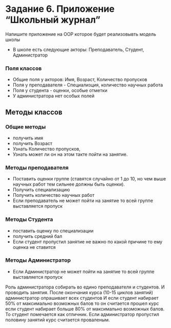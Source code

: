 # Задание 6. Приложение “Школьный журнал”

Напишите приложение  на OOP которое будет реализовывть модель школы 
 - В школе есть следующие акторы: Преподаватель, Студент, Администратор
 
 ### Поля классов
 - Общие поля у акторов: Имя, Возраст, Количество пропусков
 - Поля у преподавателя - Специализция, количество научных работа
 - Поля у студента - оценки, особые отметки
 - У администратора нет особых полей
 
 ## Методы классов
 
 ### Общие методы
 
 - получить имя
 - получить Возраст
 - Узнать Количество пропусков,
 - Узнать может ли он на этом такте пойти на занятие. 
 
 
 ### Методы преподавателя
 - Поставить оценки группе (ставятся случайно от 1 до 10, но чем выше научных работ тем сильнее должны быть оценки).
 - Получить специализацию 
 - Получить количество научных работ
 - Если преподаватель не может пойти на занятие то всей группе выставляется пропуск
 
### Методы Студента
- поставить оценку по специализации
- получить средний бал
- Если студент пропустил занятие не важно по какой причине то ему оценка не ставится

### Методы Администратор
 - Если Администратор не может пойти на занятие то всей группе выставляется пропуск
 
Роль администратора собирать во едино преподавателя и студентов.
И проводить занятия. 
После окончания курса (10-15 циклов занятий) администратор опрашивает всех студентов
И если студент набирает 50% от максимально возможных балов то он считается прошел курс
если студент набирает больше 80% от максимально возможных балов. То студент помечается как отличник.
Если администратор пропустил половину занятий курс считается проваленым. 
